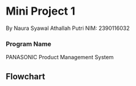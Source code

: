 # Mini Project 1
By Naura Syawal Athallah Putri 
NIM: 2390116032

### Program Name
PANASONIC Product Management System

## Flowchart
